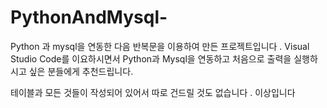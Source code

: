 # PythonAndMysql-

Python 과 mysql을 연동한 다음 반복문을 이용하여 만든 프로젝트입니다 . 
Visual Studio Code를 이요하시면서 Python과 Mysql을 연동하고 처음으로 출력을 실행하시고 싶은 분들에게 추천드립니다. 

테이블과 모든 것들이 작성되어 있어서 따로 건드릴 것도 없습니다 . 이상입니다 
